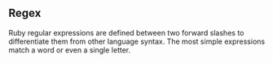 ## Regex
Ruby regular expressions are defined between two forward slashes to differentiate them from other language syntax. The most simple expressions match a word or even a single letter.
